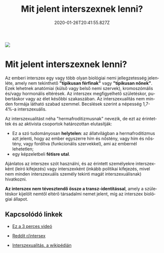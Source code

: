 ﻿---
date: "2020-01-26T20:41:55.827Z"
title: "Mit jelent interszexnek lenni?"
lang: hu
---

<div class="header-image"><img src="assets/images/intersex-pride-flag.png" /></div>

# Mit jelent interszexnek lenni?

Az emberi interszex egy vagy több olyan biológiai nemi jellegzetesség jelenléte, amely nem tekinthető **"tipikusan férfinak"** vagy **"tipikusan nőnek"**. Ezek lehetnek anatómiai (külső vagy belső nemi szervek), kromoszómális és/vagy hormonális eltérések. Az interszex megfigyelhető születéskor, pubertáskor vagy az élet későbbi szakaszában. Az interszexualitás nem minden formája látható szabad szemmel. Becslések szerint a népesség 1,7-4%-a interszexuális.

Az interszexualitást néha "hermafroditizmusnak" nevezik, de ezt az érintettek és az aktivista csoportok határozottan elutasítják:

* Ez a szó tudományosan **helytelen**: az állatvilágban a hermafroditizmus azt jelenti, hogy az ember egyszerre hím és nőstény, vagy hím és nőstény, vagy fordítva (funkcionális szervekkel), ami az embernél lehetetlen;
* egy képzeletbeli **fétisre utal**.

Ajánlatos az interszex szót használni, és az érintett személyekre interszexként (leíró kifejezés) vagy interszexként (inkább politikai kifejezés, mivel nem minden interszexuális személy tekinti magát interszexuálisnak) hivatkozni.

**Az interszex nem tévesztendő össze a transz-identitással**, amely a születéskor kijelölt nemtől eltérő társadalmi nemet jelent, míg az interszex biológiai állapot.

## Kapcsolódó linkek

* [Ez a 3 perces videó](https://www.youtube.com/watch?v=cAUDKEI4QKI&feature=emb_title)

* [Reddit r/intersex](https://www.reddit.com/r/intersex/)

* [Interszexualitás, a wikipédián](https://hu.wikipedia.org/wiki/Interszexualit%C3%A1s)
